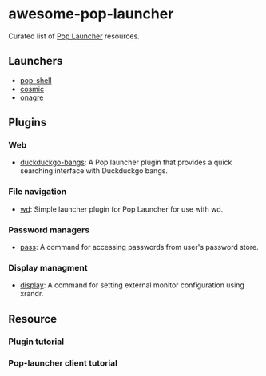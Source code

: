 # awesome-pop-launcher

Curated list of [Pop Launcher](https://github.com/pop-os/launcher) resources.


## Launchers

- [pop-shell](https://github.com/pop-os/shell/)
- [cosmic](https://github.com/pop-os/cosmic-launcher)
- [onagre](https://github.com/oknozor/onagre)

## Plugins

### Web

- [duckduckgo-bangs](https://github.com/foo-dogsquared/pop-launcher-plugin-duckduckgo-bangs): A Pop launcher plugin that provides a quick searching interface with Duckduckgo bangs.

### File navigation

- [wd](https://github.com/erauer/wd-launcher): Simple launcher plugin for Pop Launcher for use with wd.

### Password managers

- [pass](https://github.com/pbui/pop-launcher-scripts): A command for accessing passwords from user's password store.

### Display managment

- [display](https://github.com/pbui/pop-launcher-scripts): A command for setting external monitor configuration using xrandr.

## Resource

### Plugin tutorial

### Pop-launcher client tutorial
